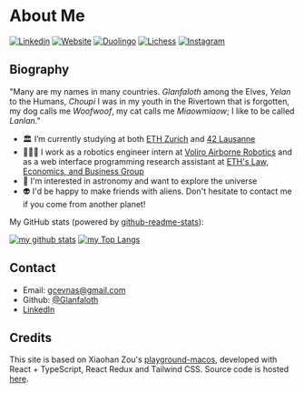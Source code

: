 # About Me

[![Linkedin](https://img.shields.io/badge/-LinkedIn-0A66C2?style=flat&logo=Linkedin&logoColor=white)](https://www.linkedin.com/in/yelan-tao/)
[![Website](https://img.shields.io/badge/Website-181717?style=flat&logo=GitHub&logoColor=white)](https://glanfaloth.github.io/)
[![Duolingo](https://img.shields.io/badge/Duolingo-58CC02?style=flat&logo=Duolingo&logoColor=white)](https://preview.duolingo.com/profile/glanfaloth)
[![Lichess](https://img.shields.io/badge/Lichess-000000?style=flat&logo=Lichess&logoColor=white)](https://lichess.org/@/glanfaloth)
[![Instagram](https://img.shields.io/badge/-Instagram-E4405F?style=flat&logo=Instagram&logoColor=white)](https://www.instagram.com/glanfaloth_cevnas/)

## Biography

"Many are my names in many countries. _Glanfaloth_ among the Elves, _Yelan_ to the Humans, _Choupi_ I was in my youth in the Rivertown that is forgotten, my dog calls me _Woofwoof_, my cat calls me _Miaowmiaow_; I like to be called _Lanlan_."

- 🏛 I’m currently studying at both [ETH Zurich](https://ethz.ch/de.html) and [42 Lausanne](https://www.42lausanne.ch/)
- 👩🏻‍💻 I work as a robotics engineer intern at [Voliro Airborne Robotics](https://voliro.com/) and as a web interface programming research assistant at [ETH's Law, Economics, and Business Group](https://laweconbusiness.ethz.ch/)
- 🔭 I'm interested in astronomy and want to explore the universe
- 👽 I'd be happy to make friends with aliens. Don't hesitate to contact me if you come from another planet!

My GitHub stats (powered by [github-readme-stats](https://github.com/anuraghazra/github-readme-stats)):

[![my github stats](https://github-readme-stats.vercel.app/api?username=Glanfaloth&count_private=true&show_icons=true&hide_title=true&hide_border=true&theme=dracula)](https://github.com/Glanfaloth)
[![my Top Langs](https://github-readme-stats.vercel.app/api/top-langs/?username=Glanfaloth&langs_count=10&layout=compact&hide=Lua&hide_title=true&theme=dracula)](https://github.com/Glanfaloth)

## Contact

- Email: [gcevnas@gmail.com](mailto:gcevnas@gmail.com)
- Github: [@Glanfaloth](https://github.com/Glanfaloth)
- [LinkedIn](https://www.linkedin.com/in/yelan-tao)

## Credits

This site is based on Xiaohan Zou's [playground-macos](https://github.com/Renovamen/playground-macos), developed with React + TypeScript, React Redux and Tailwind CSS. Source code is hosted [here](https://github.com/Glanfaloth/portfolio).
